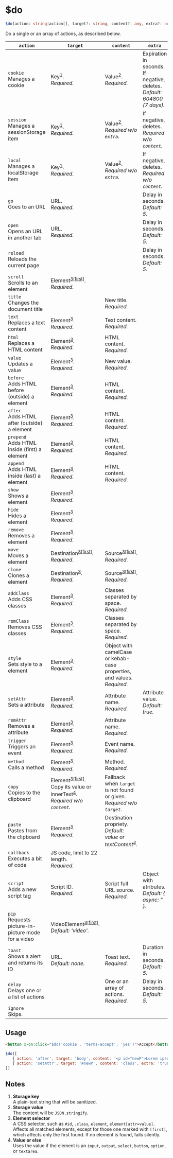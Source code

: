 # $do

```ts
$do‎(action: string|action[], target?: string, content?: any, extra?: number|string)
```

Do a single or an array of actions, as described below.

| `action`                                              | `target`                                                                                                                                    | `content`                                                                                   | `extra`                                                                     |
| ----------------------------------------------------- | ------------------------------------------------------------------------------------------------------------------------------------------- | ------------------------------------------------------------------------------------------- | --------------------------------------------------------------------------- |
| `cookie`<br>Manages a cookie                          | Key<sup><a href="#notes">1</a></sup>.<br>_Required._                                                                                        | Value<sup><a href="#notes">2</a></sup>.<br>_Required._                                      | Expiration in seconds. If negative, deletes.<br>_Default: 604800 (7 days)._ |
| `session`<br>Manages a sessionStorage item            | Key<sup><a href="#notes">1</a></sup>.<br>_Required._                                                                                        | Value<sup><a href="#notes">2</a></sup>.<br>_Required w/o `extra`._                          | If negative, deletes.<br>_Required w/o `content`._                          |
| `local`<br>Manages a localStorage item                | Key<sup><a href="#notes">1</a></sup>.<br>_Required._                                                                                        | Value<sup><a href="#notes">2</a></sup>.<br>_Required w/o `extra`._                          | If negative, deletes.<br>_Required w/o `content`._                          |
| `go`<br>Goes to an URL                                | URL.<br>_Required._                                                                                                                         |                                                                                             | Delay in seconds.<br>_Default: 5._                                          |
| `open`<br>Opens an URL in another tab                 | URL.<br>_Required._                                                                                                                         |                                                                                             | Delay in seconds.<br>_Default: 5._                                          |
| `reload`<br>Reloads the current page                  |                                                                                                                                             |                                                                                             | Delay in seconds.<br>_Default: 5._                                          |
| `scroll`<br>Scrolls to an element                     | Element<sup><a href="#notes">3[first]</a></sup>.<br>_Required._                                                                             |                                                                                             |                                                                             |
| `title`<br>Changes the document title                 |                                                                                                                                             | New title.<br>_Required._                                                                   |                                                                             |
| `text`<br>Replaces a text content                     | Element<sup><a href="#notes">3</a></sup>.<br>_Required._                                                                                    | Text content.<br>_Required._                                                                |                                                                             |
| `html`<br>Replaces a HTML content                     | Element<sup><a href="#notes">3</a></sup>.<br>_Required._                                                                                    | HTML content.<br>_Required._                                                                |                                                                             |
| `value`<br>Updates a value                            | Element<sup><a href="#notes">3</a></sup>.<br>_Required._                                                                                    | New value.<br>_Required._                                                                   |                                                                             |
| `before`<br>Adds HTML before (outside) a element      | Element<sup><a href="#notes">3</a></sup>.<br>_Required._                                                                                    | HTML content.<br>_Required._                                                                |                                                                             |
| `after`<br>Adds HTML after (outside) a element        | Element<sup><a href="#notes">3</a></sup>.<br>_Required._                                                                                    | HTML content.<br>_Required._                                                                |                                                                             |
| `prepend`<br>Adds HTML inside (first) a element       | Element<sup><a href="#notes">3</a></sup>.<br>_Required._                                                                                    | HTML content.<br>_Required._                                                                |                                                                             |
| `append`<br>Adds HTML inside (last) a element         | Element<sup><a href="#notes">3</a></sup>.<br>_Required._                                                                                    | HTML content.<br>_Required._                                                                |                                                                             |
| `show`<br>Shows a element                             | Element<sup><a href="#notes">3</a></sup>.<br>_Required._                                                                                    |                                                                                             |                                                                             |
| `hide`<br>Hides a element                             | Element<sup><a href="#notes">3</a></sup>.<br>_Required._                                                                                    |                                                                                             |                                                                             |
| `remove`<br>Removes a element                         | Element<sup><a href="#notes">3</a></sup>.<br>_Required._                                                                                    |                                                                                             |                                                                             |
| `move`<br>Moves a element                             | Destination<sup><a href="#notes">3[first]</a></sup>.<br>_Required._                                                                         | Source<sup><a href="#notes">3[first]</a></sup>.<br>_Required._                              |                                                                             |
| `clone`<br>Clones a element                           | Destination<sup><a href="#notes">3</a></sup>.<br>_Required._                                                                                | Source<sup><a href="#notes">3[first]</a></sup>.<br>_Required._                              |                                                                             |
| `addClass`<br>Adds CSS classes                        | Element<sup><a href="#notes">3</a></sup>.<br>_Required._                                                                                    | Classes separated by space.<br>_Required._                                                  |                                                                             |
| `remClass`<br>Removes CSS classes                     | Element<sup><a href="#notes">3</a></sup>.<br>_Required._                                                                                    | Classes separated by space.<br>_Required._                                                  |                                                                             |
| `style`<br>Sets style to a element                    | Element<sup><a href="#notes">3</a></sup>.<br>_Required._                                                                                    | Object with camelCase or kebab-case properties, and values.<br>_Required._                  |                                                                             |
| `setAttr`<br>Sets a attribute                         | Element<sup><a href="#notes">3</a></sup>.<br>_Required._                                                                                    | Attribute name.<br>_Required._                                                              | Attribute value.<br>_Default: true._                                        |
| `remAttr`<br>Removes a attribute                      | Element<sup><a href="#notes">3</a></sup>.<br>_Required._                                                                                    | Attribute name.<br>_Required._                                                              |                                                                             |
| `trigger`<br>Triggers an event                        | Element<sup><a href="#notes">3</a></sup>.<br>_Required._                                                                                    | Event name.<br>_Required._                                                                  |                                                                             |
| `method`<br>Calls a method                            | Element<sup><a href="#notes">3</a></sup>.<br>_Required._                                                                                    | Method.<br>_Required._                                                                      |                                                                             |
| `copy`<br>Copies to the clipboard                     | Element<sup><a href="#notes">3[first]</a></sup>. Copy its value or innerText<sup><a href="#notes">4</a></sup>.<br>_Required w/o `content`._ | Fallback when `target` is not found or given.<br>_Required w/o `target`._                   |                                                                             |
| `paste`<br>Pastes from the clipboard                  | Element<sup><a href="#notes">3</a></sup>.<br>_Required._                                                                                    | Destination propriety.<br>_Default: value or textContent<sup><a href="#notes">4</a></sup>._ |                                                                             |
| `callback`<br>Executes a bit of code                  | JS code, limit to 22 length.<br>_Required._                                                                                                 |                                                                                             |                                                                             |
| `script`<br>Adds a new script tag                     | Script ID.<br>_Required._                                                                                                                   | Script full URL source.<br>_Required._                                                      | Object with atributes.<br>_Default: { async: '' }._                         |
| `pip`<br>Requests picture-in-picture mode for a video | VideoElement<sup><a href="#notes">3[first]</a></sup>.<br>_Default: 'video'._                                                                |                                                                                             |                                                                             |
| `toast`<br>Shows a alert and returns its ID           | URL.<br>_Default: none._                                                                                                                    | Toast text.<br>_Required._                                                                  | Duration in seconds.<br>_Default: 5._                                       |
| `delay`<br>Delays one or a list of actions            |                                                                                                                                             | One or an array of actions.<br>_Required._                                                  | Delay in seconds.<br>_Default: 5._                                          |
| `ignore`<br>Skips.                                    |                                                                                                                                             |                                                                                             |                                                                             |

## Usage

```html
<button x-on:click="$do('cookie', 'terms-accept', 'yes')">Accept</button>
```

```js
$do([
   { action: 'after', target: 'body', content: '<p id="newP">Lorem ipsum</p>' },
   { action: 'setAttr', target: '#newP', content: 'class', extra: 'truncate' },
])
```

## Notes

1. **Storage key**  
   A plain-text string that will be sanitized.
1. **Storage value**  
   The content will be `JSON.stringify`.
1. **Element selector**  
   A CSS selector, such as `#id`, `.class`, `element`, `element[attr=value]`. Affects all matched elements, except for
   those one marked with `[first]`, which affects only the first found. If no element is found, fails silently.
1. **Value or else**  
   Uses the value if the element is an `input`, `output`, `select`, `button`, `option`, or `textarea`.
